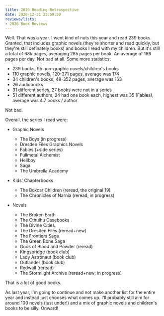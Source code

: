 ```yaml
---
title: 2020 Reading Retrospective
date: 2020-12-31 23:59:59
reviews/lists:
- 2020 Book Reviews
---
```

Well. That was a year. I went kind of nuts this year and read 239 books. Granted, that includes graphic novels (they're shorter and read quickly, but they're still definately books) and books I read with my children. But it's still a total of 68k pages, averaging 285 pages per book. An average of 186 pages per day. Not bad at all. Some more statistics:

* 239 books, 95 non-graphic novels/children's books
* 110 graphic novels, 120-371 pages, average was 174
* 34 children's books, 48-352 pages, average was 163
* 26 audiobooks
* 31 different series, 27 books were not in a series
* 51 different authors, 24 had one book each, highest was 35 (Fables), average was 4.7 books / author

Not bad.

<!--more-->

Overall, the series I read were:

* Graphic Novels
    * The Boys (in progress)
    * Dresden Files Graphics Novels
    * Fables (+side series)	
    * Fullmetal Alchemist
    * Hellboy
    * Saga
    * The Umbrella Academy

* Kids' Chapterbooks
    * The Boxcar Children (reread, the original 19)
    * The Chronicles of Narnia (reread, in progress)

* Novels
    * The Broken Earth
    * The Cthulhu Casebooks
    * The Divine Cities
    * The Dresden Files (reread+new)
    * The Frontiers Saga
    * The Green Bone Saga
    * Gods of Blood and Powder (reread)
    * Kingsbridge (book club)
    * Lady Astronaut (book club)
    * Outlander (book club)
    * Redwall (reread)
    * The Stormlight Archive (reread+new; in progress)

That is a lot of good books. 

As last year, I'm going to continue and not make another list for the entire year and instead just chooses what comes up. I'll probably still aim for around 100 novels (just under!) and a mix of graphic novels and children's books to be silly. Onward!